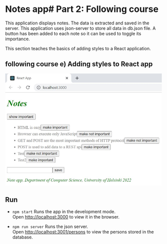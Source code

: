 # Notes app# Part 2: Following course

This application displays notes. The data is extracted and saved in the server. This application uses json-server to store all data in db.json file. A button has been added to each note so it can be used to toggle its importance. 

This section teaches the basics of adding styles to a React application.

## following course e) Adding styles to React app

![](courseexample_e.JPG)

## Run 
- `npm start`
Runs the app in the development mode.<br />
Open [http://localhost:3000](http://localhost:3000) to view it in the browser.

- `npm run server`
Runs the json server.<br />
Open [http://localhost:3001/persons](http://localhost:3001/notes) to view the persons stored in the database.
